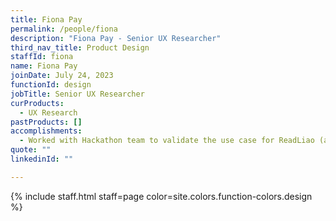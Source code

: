 ```yaml
---
title: Fiona Pay
permalink: /people/fiona
description: "Fiona Pay - Senior UX Researcher"
third_nav_title: Product Design
staffId: fiona
name: Fiona Pay
joinDate: July 24, 2023
functionId: design
jobTitle: Senior UX Researcher
curProducts:
  - UX Research
pastProducts: []
accomplishments:
  - Worked with Hackathon team to validate the use case for ReadLiao (a LLM powered tool that makes it easier for senior citizens to comprehend complicated letters sent in English)
quote: ""
linkedinId: ""

---
```


{% include staff.html staff=page color=site.colors.function-colors.design %}
